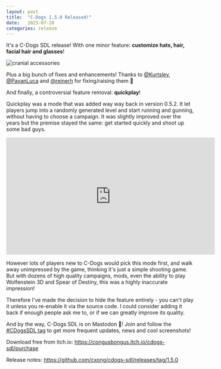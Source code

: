 ```yaml
---
layout: post
title:  "C-Dogs 1.5.0 Released!"
date:   2023-07-28
categories: release
---
```


It's a C-Dogs SDL release! With one minor feature: **customize hats, hair, facial hair and glasses**!

![cranial accessories](https://raw.githubusercontent.com/cxong/cdogs-sdl/gh-pages/_posts/cranial_accessories.gif)

Plus a big bunch of fixes and enhancements! Thanks to [@Kurtsley](https://github.com/Kurtsley), [@PavanLuca](https://github.com/PavanLuca) and [@reinerh](https://github.com/reinerh) for fixing/raising them 💪

And finally, a controversial feature removal: **quickplay**!

Quickplay was a mode that was added way way back in version 0.5.2. It let players jump into a randomly generated level and start running and gunning, without having to choose a campaign. It was slightly improved over the years but the premise stayed the same: get started quickly and shoot up some bad guys.

<iframe width="560" height="315" src="https://www.youtube.com/embed/AY4Ujdl68HI" title="YouTube video player" frameborder="0" allow="accelerometer; autoplay; clipboard-write; encrypted-media; gyroscope; picture-in-picture; web-share" allowfullscreen></iframe>

However lots of players new to C-Dogs would pick this mode first, and walk away unimpressed by the game, thinking it's just a simple shooting game. But with dozens of high quality campaigns, mods, even the ability to play Wolfenstein 3D and Spear of Destiny, this was a highly inaccurate impression!

Therefore I've made the decision to hide the feature entirely - you can't play it unless you re-enable it via the source code. I could consider adding it back if enough people ask me to, or if we can greatly improve its quality.

And by the way, C-Dogs SDL is on Mastodon 🐘! Join and follow the [#CDogsSDL tag](https://mastodon.gamedev.place/tags/CDogsSDL) to get more frequent updates, news and cool screenshots!

Download free from itch.io: <https://congusbongus.itch.io/cdogs-sdl/purchase>

Release notes: <https://github.com/cxong/cdogs-sdl/releases/tag/1.5.0>
